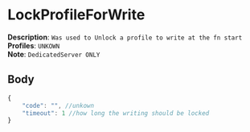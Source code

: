 # LockProfileForWrite

**Description**: `Was used to Unlock a profile to write at the fn start` \
**Profiles**: `UNKOWN` \
**Note**: `DedicatedServer ONLY`

## Body
```js
{
    "code": "", //unkown
    "timeout": 1 //how long the writing should be locked
}
```
